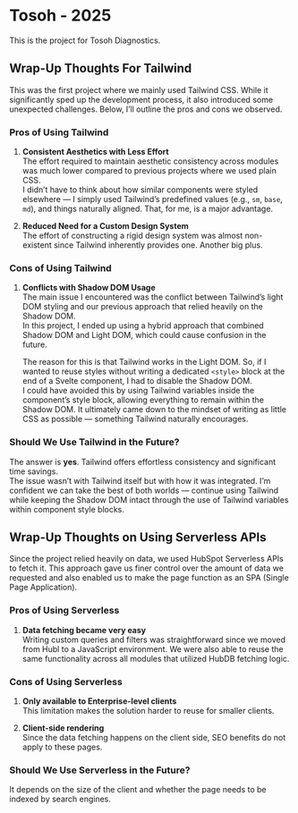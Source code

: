 # Tosoh - 2025

This is the project for Tosoh Diagnostics.

## Wrap-Up Thoughts For Tailwind

This was the first project where we mainly used Tailwind CSS. While it significantly sped up the development process, it also introduced some unexpected challenges. Below, I’ll outline the pros and cons we observed.

### Pros of Using Tailwind

1. **Consistent Aesthetics with Less Effort**  
   The effort required to maintain aesthetic consistency across modules was much lower compared to previous projects where we used plain CSS.  
   I didn’t have to think about how similar components were styled elsewhere — I simply used Tailwind’s predefined values (e.g., `sm`, `base`, `md`), and things naturally aligned. That, for me, is a major advantage.

2. **Reduced Need for a Custom Design System**  
   The effort of constructing a rigid design system was almost non-existent since Tailwind inherently provides one. Another big plus.

### Cons of Using Tailwind

1. **Conflicts with Shadow DOM Usage**  
   The main issue I encountered was the conflict between Tailwind’s light DOM styling and our previous approach that relied heavily on the Shadow DOM.  
   In this project, I ended up using a hybrid approach that combined Shadow DOM and Light DOM, which could cause confusion in the future.  

   The reason for this is that Tailwind works in the Light DOM. So, if I wanted to reuse styles without writing a dedicated `<style>` block at the end of a Svelte component, I had to disable the Shadow DOM.  
   I could have avoided this by using Tailwind variables inside the component’s style block, allowing everything to remain within the Shadow DOM. It ultimately came down to the mindset of writing as little CSS as possible — something Tailwind naturally encourages.

### Should We Use Tailwind in the Future?

The answer is **yes**. Tailwind offers effortless consistency and significant time savings.  
The issue wasn’t with Tailwind itself but with how it was integrated. I’m confident we can take the best of both worlds — continue using Tailwind while keeping the Shadow DOM intact through the use of Tailwind variables within component style blocks.

## Wrap-Up Thoughts on Using Serverless APIs

Since the project relied heavily on data, we used HubSpot Serverless APIs to fetch it. This approach gave us finer control over the amount of data we requested and also enabled us to make the page function as an SPA (Single Page Application).

### Pros of Using Serverless

1. **Data fetching became very easy**  
   Writing custom queries and filters was straightforward since we moved from Hubl to a JavaScript environment. We were also able to reuse the same functionality across all modules that utilized HubDB fetching logic.

### Cons of Using Serverless

1. **Only available to Enterprise-level clients**  
   This limitation makes the solution harder to reuse for smaller clients.

2. **Client-side rendering**  
   Since the data fetching happens on the client side, SEO benefits do not apply to these pages.

### Should We Use Serverless in the Future?

It depends on the size of the client and whether the page needs to be indexed by search engines.
